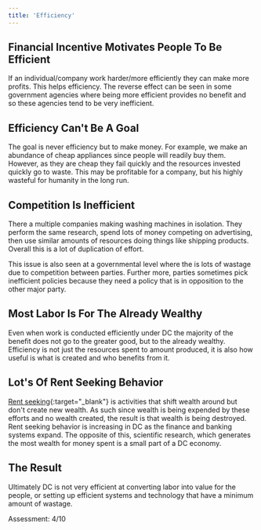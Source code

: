 ```yaml
---
title: 'Efficiency'
---
```


## Financial Incentive Motivates People To Be Efficient

If an individual/company work harder/more efficiently they can make more profits. This helps efficiency. The reverse effect can be seen in some government agencies where being more efficient provides no benefit and so these agencies tend to be very inefficient.

## Efficiency Can't Be A Goal

The goal is never efficiency but to make money. For example, we make an abundance of cheap appliances since people will readily buy them. However, as they are cheap they fail quickly and the resources invested quickly go to waste. This may be profitable for a company, but his highly wasteful for humanity in the long run.

## Competition Is Inefficient

There a multiple companies making washing machines in isolation. They perform the same research, spend lots of money competing on advertising, then use similar amounts of resources doing things like shipping products. Overall this is a lot of duplication of effort.

This issue is also seen at a governmental level where the is lots of wastage due to competition between parties. Further more, parties sometimes pick inefficient policies because they need a policy that is in opposition to the other major party.

## Most Labor Is For The Already Wealthy

Even when work is conducted efficiently under DC the majority of the benefit does not go to the greater good, but to the already wealthy. Efficiency is not just the resources spent to amount produced, it is also how useful is what is created and who benefits from it.

## Lot's Of Rent Seeking Behavior

[Rent seeking](https://en.wikipedia.org/wiki/Rent-seeking){:target="_blank"} is activities that shift wealth around but don't create new wealth. As such since wealth is being expended by these efforts and no wealth created, the result is that wealth is being destroyed. Rent seeking behavior is increasing in DC as the finance and banking systems expand. The opposite of this, scientific research, which generates the most wealth for money spent is a small part of a DC economy.

## The Result

Ultimately DC is not very efficient at converting labor into value for the people, or setting up efficient systems and technology that have a minimum amount of wastage.

Assessment: 4/10

